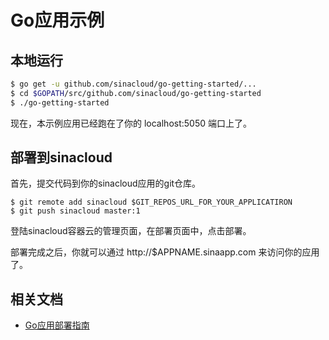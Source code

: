 # Go应用示例

## 本地运行

```sh
$ go get -u github.com/sinacloud/go-getting-started/...
$ cd $GOPATH/src/github.com/sinacloud/go-getting-started
$ ./go-getting-started 
```

现在，本示例应用已经跑在了你的 localhost:5050 端口上了。

## 部署到sinacloud

首先，提交代码到你的sinacloud应用的git仓库。

```
$ git remote add sinacloud $GIT_REPOS_URL_FOR_YOUR_APPLICATIRON
$ git push sinacloud master:1
```

登陆sinacloud容器云的管理页面，在部署页面中，点击部署。

部署完成之后，你就可以通过 http://$APPNAME.sinaapp.com 来访问你的应用了。

## 相关文档

- [Go应用部署指南](http://www.sinacloud.com/doc/sc2/go-getting-started.html)
